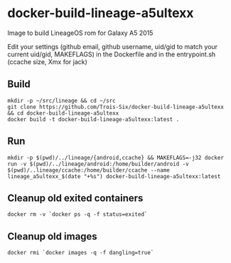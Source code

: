docker-build-lineage-a5ultexx
===============

Image to build LineageOS rom for Galaxy A5 2015

Edit your settings (github email, github username, uid/gid to match your current uid/gid, MAKEFLAGS) in the Dockerfile and in the entrypoint.sh (ccache size, Xmx for jack)

## Build
    mkdir -p ~/src/lineage && cd ~/src
    git clone https://github.com/Trois-Six/docker-build-lineage-a5ultexx && cd docker-build-lineage-a5ultexx
    docker build -t docker-build-lineage-a5ultexx:latest .

## Run
    mkdir -p $(pwd)/../lineage/{android,ccache} && MAKEFLAGS=-j32 docker run -v $(pwd)/../lineage/android:/home/builder/android -v $(pwd)/..lineage/ccache:/home/builder/ccache --name lineage_a5ultexx_$(date "+%s") docker-build-lineage-a5ultexx:latest

## Cleanup old exited containers
    docker rm -v `docker ps -q -f status=exited`

## Cleanup old images
    docker rmi `docker images -q -f dangling=true`
